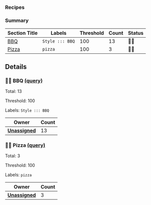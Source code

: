 ### Recipes
### Summary
| Section Title | Labels | Threshold | Count | Status |
| -- | -- | -- | -- | -- |
| [BBQ](#-BBQ-query) | `Style ::: BBQ` | 100 | 13 | 💚🥳 |
| [Pizza](#-Pizza-query) | `pizza` | 100 | 3 | 💚🥳 |
## Details
### 💚🥳 BBQ [(query)](https://github.com/jcallaghan/Recipes/issues?q=is%3Aissue+is%3Aopen+label%3A%22Style%20%3A%3A%3A%20BBQ%22)
Total: 13

Threshold: 100

Labels: `Style ::: BBQ`

| Owner | Count |
| -- | -- |
| [**Unassigned**](https://github.com/jcallaghan/Recipes/issues?q=is%3Aissue+is%3Aopen+label%3A%22Style%20%3A%3A%3A%20BBQ%22+no%3Aassignee) | 13 |
### 💚🥳 Pizza [(query)](https://github.com/jcallaghan/Recipes/issues?q=is%3Aissue+is%3Aopen+label%3Apizza)
Total: 3

Threshold: 100

Labels: `pizza`

| Owner | Count |
| -- | -- |
| [**Unassigned**](https://github.com/jcallaghan/Recipes/issues?q=is%3Aissue+is%3Aopen+label%3Apizza+no%3Aassignee) | 3 |